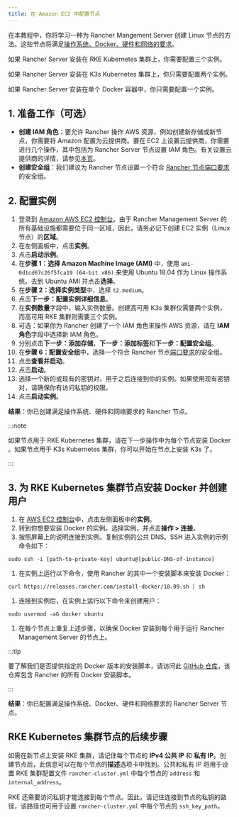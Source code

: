 ```yaml
---
title: 在 Amazon EC2 中配置节点
---
```


在本教程中，你将学习一种为 Rancher Mangement Server 创建 Linux 节点的方法。这些节点将满足[操作系统、Docker、硬件和网络的要求](../../../getting-started/installation-and-upgrade/installation-requirements/installation-requirements.md)。

如果 Rancher Server 安装在 RKE Kubernetes 集群上，你需要配置三个实例。

如果 Rancher Server 安装在 K3s Kubernetes 集群上，你只需要配置两个实例。

如果 Rancher Server 安装在单个 Docker 容器中，你只需要配置一个实例。

## 1. 准备工作（可选）

- **创建 IAM 角色**：要允许 Rancher 操作 AWS 资源，例如创建新存储或新节点，你需要将 Amazon 配置为云提供商。要在 EC2 上设置云提供商，你需要进行几个操作，其中包括为 Rancher Server 节点设置 IAM 角色。有关设置云提供商的详情，请参见[本页](../kubernetes-clusters-in-rancher-setup/set-up-cloud-providers/set-up-cloud-providers.md)。
- **创建安全组**：我们建议为 Rancher 节点设置一个符合 [Rancher 节点端口要求](../../../getting-started/installation-and-upgrade/installation-requirements/installation-requirements.md#端口要求)的安全组。

## 2. 配置实例

1. 登录到 [Amazon AWS EC2 控制台](https://console.aws.amazon.com/ec2/)。由于 Rancher Management Server 的所有基础设施都需要位于同一区域，因此，请务必记下创建 EC2 实例（Linux 节点）的**区域**。
1. 在左侧面板中，点击**实例**。
1. 点击**启动示例**。
1. 在**步骤 1：选择 Amazon Machine Image (AMI)** 中，使用 `ami-0d1cd67c26f5fca19 (64-bit x86)` 来使用 Ubuntu 18.04 作为 Linux 操作系统。去到 Ubuntu AMI 并点击**选择**。
1. 在**步骤 2：选择实例类型**中，选择 `t2.medium`。
1. 点击**下一步：配置实例详细信息**。
1. 在**实例数量**字段中，输入实例数量。创建高可用 K3s 集群仅需要两个实例，而高可用 RKE 集群则需要三个实例。
1. 可选：如果你为 Rancher 创建了一个 IAM 角色来操作 AWS 资源，请在 **IAM 角色**字段中选择新 IAM 角色。
1. 分别点击**下一步：添加存储**，**下一步：添加标签**和**下一步：配置安全组**。
1. 在**步骤 6：配置安全组**中，选择一个符合 Rancher 节点[端口要求](../../../getting-started/installation-and-upgrade/installation-requirements/installation-requirements.md#端口要求)的安全组。
1. 点击**查看并启动**。
1. 点击**启动**。
1. 选择一个新的或现有的密钥对，用于之后连接到你的实例。如果使用现有密钥对，请确保你有访问私钥的权限。
1. 点击**启动实例**。


**结果**：你已创建满足操作系统、硬件和网络要求的 Rancher 节点。

:::note

如果节点用于 RKE Kubernetes 集群，请在下一步操作中为每个节点安装 Docker 。如果节点用于 K3s Kubernetes 集群，你可以开始在节点上安装 K3s 了。

:::

## 3. 为 RKE Kubernetes 集群节点安装 Docker 并创建用户

1. 在 [AWS EC2 控制台](https://console.aws.amazon.com/ec2/)中，点击左侧面板中的**实例**。
1. 转到你想要安装 Docker 的实例。选择实例，并点击**操作 > 连接**。
1. 按照屏幕上的说明连接到实例。复制实例的公共 DNS。SSH 进入实例的示例命令如下：
```
sudo ssh -i [path-to-private-key] ubuntu@[public-DNS-of-instance]
```
1. 在实例上运行以下命令，使用 Rancher 的其中一个安装脚本来安装 Docker：
```
curl https://releases.rancher.com/install-docker/18.09.sh | sh
```
1. 连接到实例后，在实例上运行以下命令来创建用户：
```
sudo usermod -aG docker ubuntu
```
1. 在每个节点上重复上述步骤，以确保 Docker 安装到每个用于运行 Rancher Management Server 的节点上。

:::tip

要了解我们是否提供指定的 Docker 版本的安装脚本，请访问此 [GitHub 仓库](https://github.com/rancher/install-docker)，该仓库包含 Rancher 的所有 Docker 安装脚本。

:::

**结果**：你已配置满足操作系统、Docker、硬件和网络要求的 Rancher Server 节点。

## RKE Kubernetes 集群节点的后续步骤

如需在新节点上安装 RKE 集群，请记住每个节点的 **IPv4 公共 IP** 和 **私有 IP**。创建节点后，此信息可以在每个节点的**描述**选项卡中找到。公共和私有 IP 将用于设置 RKE 集群配置文件 `rancher-cluster.yml` 中每个节点的 `address` 和 `internal_address`。

RKE 还需要访问私钥才能连接到每个节点。因此，请记住连接到节点的私钥的路径，该路径也可用于设置 `rancher-cluster.yml` 中每个节点的 `ssh_key_path`。
